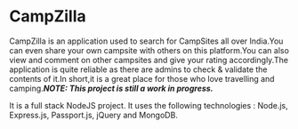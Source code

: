 # CampZilla
CampZilla is an application used to search for CampSites all over India.You can even share your own campsite with others on this platform.You can also view and comment on other campsites and give your rating accordingly.The application is quite reliable as there are admins to check &amp; validate the contents of it.In short,it is a great place for those who love travelling and camping.***NOTE: This project is still a work in progress.***

It is a full stack NodeJS project.
It uses the following technologies : Node.js, Express.js, Passport.js, jQuery and MongoDB.

